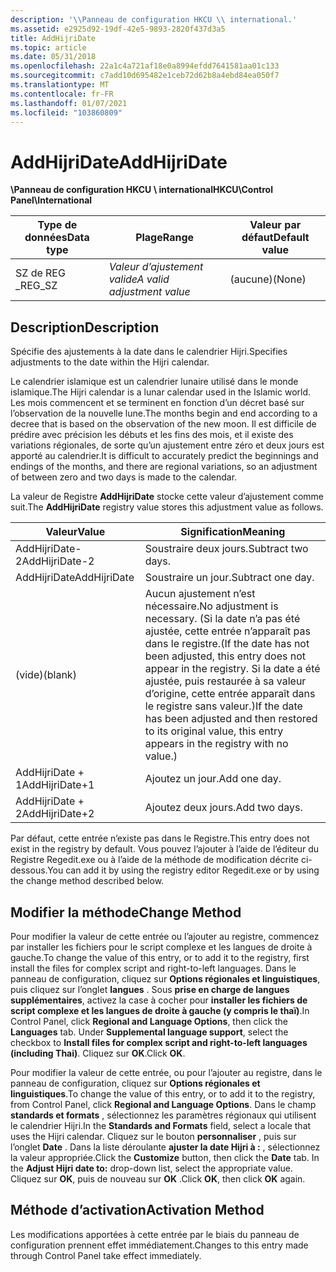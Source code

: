 ```yaml
---
description: '\\Panneau de configuration HKCU \\ international.'
ms.assetid: e2925d92-19df-42e5-9893-2820f437d3a5
title: AddHijriDate
ms.topic: article
ms.date: 05/31/2018
ms.openlocfilehash: 22a1c4a721af18e0a8994efdd7641581aa01c133
ms.sourcegitcommit: c7add10d695482e1ceb72d62b8a4ebd84ea050f7
ms.translationtype: MT
ms.contentlocale: fr-FR
ms.lasthandoff: 01/07/2021
ms.locfileid: "103860809"
---
```

# <a name="addhijridate"></a><span data-ttu-id="6cb4d-103">AddHijriDate</span><span class="sxs-lookup"><span data-stu-id="6cb4d-103">AddHijriDate</span></span>

<span data-ttu-id="6cb4d-104">**\\Panneau de configuration HKCU \\ international**</span><span class="sxs-lookup"><span data-stu-id="6cb4d-104">**HKCU\\Control Panel\\International**</span></span>



| <span data-ttu-id="6cb4d-105">Type de données</span><span class="sxs-lookup"><span data-stu-id="6cb4d-105">Data type</span></span> | <span data-ttu-id="6cb4d-106">Plage</span><span class="sxs-lookup"><span data-stu-id="6cb4d-106">Range</span></span>                      | <span data-ttu-id="6cb4d-107">Valeur par défaut</span><span class="sxs-lookup"><span data-stu-id="6cb4d-107">Default value</span></span> |
|-----------|----------------------------|---------------|
| <span data-ttu-id="6cb4d-108">SZ de REG \_</span><span class="sxs-lookup"><span data-stu-id="6cb4d-108">REG\_SZ</span></span>   | <span data-ttu-id="6cb4d-109">*Valeur d’ajustement valide*</span><span class="sxs-lookup"><span data-stu-id="6cb4d-109">*A valid adjustment value*</span></span> | <span data-ttu-id="6cb4d-110">(aucune)</span><span class="sxs-lookup"><span data-stu-id="6cb4d-110">(None)</span></span>        |



 

## <a name="description"></a><span data-ttu-id="6cb4d-111">Description</span><span class="sxs-lookup"><span data-stu-id="6cb4d-111">Description</span></span>

<span data-ttu-id="6cb4d-112">Spécifie des ajustements à la date dans le calendrier Hijri.</span><span class="sxs-lookup"><span data-stu-id="6cb4d-112">Specifies adjustments to the date within the Hijri calendar.</span></span>

<span data-ttu-id="6cb4d-113">Le calendrier islamique est un calendrier lunaire utilisé dans le monde islamique.</span><span class="sxs-lookup"><span data-stu-id="6cb4d-113">The Hijri calendar is a lunar calendar used in the Islamic world.</span></span> <span data-ttu-id="6cb4d-114">Les mois commencent et se terminent en fonction d’un décret basé sur l’observation de la nouvelle lune.</span><span class="sxs-lookup"><span data-stu-id="6cb4d-114">The months begin and end according to a decree that is based on the observation of the new moon.</span></span> <span data-ttu-id="6cb4d-115">Il est difficile de prédire avec précision les débuts et les fins des mois, et il existe des variations régionales, de sorte qu’un ajustement entre zéro et deux jours est apporté au calendrier.</span><span class="sxs-lookup"><span data-stu-id="6cb4d-115">It is difficult to accurately predict the beginnings and endings of the months, and there are regional variations, so an adjustment of between zero and two days is made to the calendar.</span></span>

<span data-ttu-id="6cb4d-116">La valeur de Registre **AddHijriDate** stocke cette valeur d’ajustement comme suit.</span><span class="sxs-lookup"><span data-stu-id="6cb4d-116">The **AddHijriDate** registry value stores this adjustment value as follows.</span></span>



| <span data-ttu-id="6cb4d-117">Valeur</span><span class="sxs-lookup"><span data-stu-id="6cb4d-117">Value</span></span>          | <span data-ttu-id="6cb4d-118">Signification</span><span class="sxs-lookup"><span data-stu-id="6cb4d-118">Meaning</span></span>                                                                                                                                                                                                                               |
|----------------|---------------------------------------------------------------------------------------------------------------------------------------------------------------------------------------------------------------------------------------|
| <span data-ttu-id="6cb4d-119">AddHijriDate-2</span><span class="sxs-lookup"><span data-stu-id="6cb4d-119">AddHijriDate-2</span></span> | <span data-ttu-id="6cb4d-120">Soustraire deux jours.</span><span class="sxs-lookup"><span data-stu-id="6cb4d-120">Subtract two days.</span></span>                                                                                                                                                                                                                    |
| <span data-ttu-id="6cb4d-121">AddHijriDate</span><span class="sxs-lookup"><span data-stu-id="6cb4d-121">AddHijriDate</span></span>   | <span data-ttu-id="6cb4d-122">Soustraire un jour.</span><span class="sxs-lookup"><span data-stu-id="6cb4d-122">Subtract one day.</span></span>                                                                                                                                                                                                                     |
| <span data-ttu-id="6cb4d-123">(vide)</span><span class="sxs-lookup"><span data-stu-id="6cb4d-123">(blank)</span></span>        | <span data-ttu-id="6cb4d-124">Aucun ajustement n’est nécessaire.</span><span class="sxs-lookup"><span data-stu-id="6cb4d-124">No adjustment is necessary.</span></span> <span data-ttu-id="6cb4d-125">(Si la date n’a pas été ajustée, cette entrée n’apparaît pas dans le registre.</span><span class="sxs-lookup"><span data-stu-id="6cb4d-125">(If the date has not been adjusted, this entry does not appear in the registry.</span></span> <span data-ttu-id="6cb4d-126">Si la date a été ajustée, puis restaurée à sa valeur d’origine, cette entrée apparaît dans le registre sans valeur.)</span><span class="sxs-lookup"><span data-stu-id="6cb4d-126">If the date has been adjusted and then restored to its original value, this entry appears in the registry with no value.)</span></span> |
| <span data-ttu-id="6cb4d-127">AddHijriDate + 1</span><span class="sxs-lookup"><span data-stu-id="6cb4d-127">AddHijriDate+1</span></span> | <span data-ttu-id="6cb4d-128">Ajoutez un jour.</span><span class="sxs-lookup"><span data-stu-id="6cb4d-128">Add one day.</span></span>                                                                                                                                                                                                                          |
| <span data-ttu-id="6cb4d-129">AddHijriDate + 2</span><span class="sxs-lookup"><span data-stu-id="6cb4d-129">AddHijriDate+2</span></span> | <span data-ttu-id="6cb4d-130">Ajoutez deux jours.</span><span class="sxs-lookup"><span data-stu-id="6cb4d-130">Add two days.</span></span>                                                                                                                                                                                                                         |



 

<span data-ttu-id="6cb4d-131">Par défaut, cette entrée n’existe pas dans le Registre.</span><span class="sxs-lookup"><span data-stu-id="6cb4d-131">This entry does not exist in the registry by default.</span></span> <span data-ttu-id="6cb4d-132">Vous pouvez l’ajouter à l’aide de l’éditeur du Registre Regedit.exe ou à l’aide de la méthode de modification décrite ci-dessous.</span><span class="sxs-lookup"><span data-stu-id="6cb4d-132">You can add it by using the registry editor Regedit.exe or by using the change method described below.</span></span>

## <a name="change-method"></a><span data-ttu-id="6cb4d-133">Modifier la méthode</span><span class="sxs-lookup"><span data-stu-id="6cb4d-133">Change Method</span></span>

<span data-ttu-id="6cb4d-134">Pour modifier la valeur de cette entrée ou l’ajouter au registre, commencez par installer les fichiers pour le script complexe et les langues de droite à gauche.</span><span class="sxs-lookup"><span data-stu-id="6cb4d-134">To change the value of this entry, or to add it to the registry, first install the files for complex script and right-to-left languages.</span></span> <span data-ttu-id="6cb4d-135">Dans le panneau de configuration, cliquez sur **Options régionales et linguistiques**, puis cliquez sur l’onglet **langues** . Sous **prise en charge de langues supplémentaires**, activez la case à cocher pour **installer les fichiers de script complexe et les langues de droite à gauche (y compris le thaï)**.</span><span class="sxs-lookup"><span data-stu-id="6cb4d-135">In Control Panel, click **Regional and Language Options**, then click the **Languages** tab. Under **Supplemental language support**, select the checkbox to **Install files for complex script and right-to-left languages (including Thai)**.</span></span> <span data-ttu-id="6cb4d-136">Cliquez sur **OK**.</span><span class="sxs-lookup"><span data-stu-id="6cb4d-136">Click **OK**.</span></span>

<span data-ttu-id="6cb4d-137">Pour modifier la valeur de cette entrée, ou pour l’ajouter au registre, dans le panneau de configuration, cliquez sur **Options régionales et linguistiques**.</span><span class="sxs-lookup"><span data-stu-id="6cb4d-137">To change the value of this entry, or to add it to the registry, from Control Panel, click **Regional and Language Options**.</span></span> <span data-ttu-id="6cb4d-138">Dans le champ **standards et formats** , sélectionnez les paramètres régionaux qui utilisent le calendrier Hijri.</span><span class="sxs-lookup"><span data-stu-id="6cb4d-138">In the **Standards and Formats** field, select a locale that uses the Hijri calendar.</span></span> <span data-ttu-id="6cb4d-139">Cliquez sur le bouton **personnaliser** , puis sur l’onglet **Date** . Dans la liste déroulante **ajuster la date Hijri à :** , sélectionnez la valeur appropriée.</span><span class="sxs-lookup"><span data-stu-id="6cb4d-139">Click the **Customize** button, then click the **Date** tab. In the **Adjust Hijri date to:** drop-down list, select the appropriate value.</span></span> <span data-ttu-id="6cb4d-140">Cliquez sur **OK**, puis de nouveau sur **OK** .</span><span class="sxs-lookup"><span data-stu-id="6cb4d-140">Click **OK**, then click **OK** again.</span></span>

## <a name="activation-method"></a><span data-ttu-id="6cb4d-141">Méthode d’activation</span><span class="sxs-lookup"><span data-stu-id="6cb4d-141">Activation Method</span></span>

<span data-ttu-id="6cb4d-142">Les modifications apportées à cette entrée par le biais du panneau de configuration prennent effet immédiatement.</span><span class="sxs-lookup"><span data-stu-id="6cb4d-142">Changes to this entry made through Control Panel take effect immediately.</span></span>

 

 



